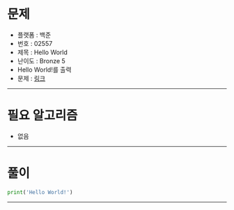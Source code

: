 # 문제
- 플랫폼 : 백준
- 번호 : 02557
- 제목 : Hello World
- 난이도 : Bronze 5
- Hello World!를 출력
- 문제 : <a href="https://www.acmicpc.net/problem/2557" target="_blank">링크</a>

---

# 필요 알고리즘
- 없음

---

# 풀이
```python
print('Hello World!')

```

---
